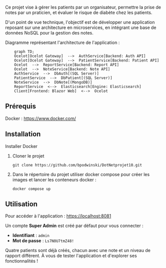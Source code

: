 Ce projet vise à gérer les patients par un organisateur, permettre la prise de notes par un praticien, et évaluer le risque de diabète chez les patients.

D'un point de vue technique, l'objectif est de développer une application reposant sur une architecture en microservices, en intégrant une base de données NoSQL pour la gestion des notes.

Diagramme représentant l'architecture de l'application :
```mermaid
	graph TD;
	Ocelot[Ocelot Gateway]  -->  AuthService[Backend: Auth API]
	Ocelot[Ocelot Gateway]  -->  PatientService[Backend: Patient API]
	Ocelot  -->  ReportService[Backend: Report API]
	Ocelot  -->  NoteService[Backend: Note API]
	AuthService  -->  DbAuth[(SQL Server)]
	PatientService  -->  DbPatient[(SQL Server)]
	NoteService  -->  DbNote[(MongoDB)]
	ReportService  <-->  Elasticsearch[Engine: Elasticsearch]
	Client[Frontend: Blazor Web]  <-->  Ocelot
```
## Prérequis
Docker : https://www.docker.com/

## Installation
Installer Docker

1. Cloner le projet 
	```
	git clone https://github.com/bpodwinski/DotNetprojet10.git
	```
2. Dans le répertoire du projet utiliser docker compose pour créer les images et lancer les conteneurs docker :
	```
	docker compose up
	```
## Utilisation

Pour accéder à l'application : [https://localhost:8081](https://localhost:8081)

Un compte **Super Admin** est créé par défaut pour vous connecter :
- **Identifiant** : `admin`
- **Mot de passe** : `Ls7N0U7tmZ48!`

Quatre patients sont déjà créés, chacun avec une note et un niveau de rapport différent. À vous de tester l'application et d'explorer ses fonctionnalités !
